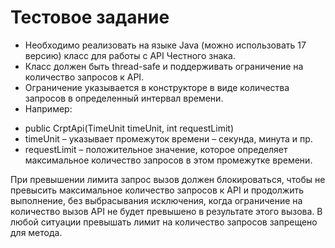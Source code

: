 # Тестовое задание

* Необходимо реализовать на языке Java (можно использовать 17 версию) класс для работы с API Честного знака.
* Класс должен быть thread-safe и поддерживать ограничение на количество запросов к API. 
* Ограничение указывается в конструкторе в виде количества запросов в определенный интервал времени. 
* Например:
- public CrptApi(TimeUnit timeUnit, int requestLimit)
- timeUnit – указывает промежуток времени – секунда, минута и пр.
- requestLimit – положительное значение, которое определяет максимальное количество запросов в этом промежутке времени.

При превышении лимита запрос вызов должен блокироваться, чтобы не превысить максимальное количество запросов к API и продолжить выполнение, 
без выбрасывания исключения, когда ограничение на количество вызов API не будет превышено в результате этого вызова. 
В любой ситуации превышать лимит на количество запросов запрещено для метода.
